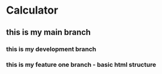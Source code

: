 # Calculator
## this is my main branch
### this is my development branch
### this is my feature one branch - basic html structure